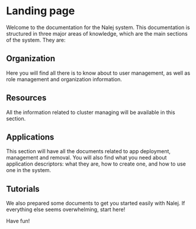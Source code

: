 # Landing page

Welcome to the documentation for the Nalej system. This documentation is structured in three major areas of knowledge, which are the main sections of the system. They are:

## Organization

Here you will find all there is to know about to user management, as well as role management and organization information.

## Resources

All the information related to cluster managing will be available in this section.

## Applications

This section will have all the documents related to app deployment, management and removal. You will also find what you need about application descriptors: what they are, how to create one, and how to use one in the system.

## Tutorials

We also prepared some documents to get you started easily with Nalej. If everything else seems overwhelming, start here!

Have fun!


